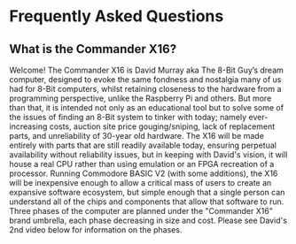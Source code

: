 # Frequently Asked Questions

## What is the Commander X16?

Welcome! The Commander X16 is David Murray aka The 8-Bit Guy’s dream computer, designed to evoke the same fondness and nostalgia many of us had for 8-Bit computers, whilst retaining closeness to the hardware from a programming perspective, unlike the Raspberry Pi and others. But more than that, it is intended not only as an educational tool but to solve some of the issues of finding an 8-Bit system to tinker with today; namely ever-increasing costs, auction site price gouging/sniping, lack of replacement parts, and unreliability of 30-year old hardware.
The X16 will be made entirely with parts that are still readily available today, ensuring perpetual availability without reliability issues, but in keeping with David's vision, it will house a real CPU rather than using emulation or an FPGA recreation of a processor. Running Commodore BASIC V2 (with some additions), the X16 will be inexpensive enough to allow a critical mass of users to create an expansive software ecosystem, but simple enough that a single person can understand all of the chips and components that allow that software to run.
Three phases of the computer are planned under the "Commander X16" brand umbrella, each phase decreasing in size and cost. Please see David's 2nd video below for information on the phases.

